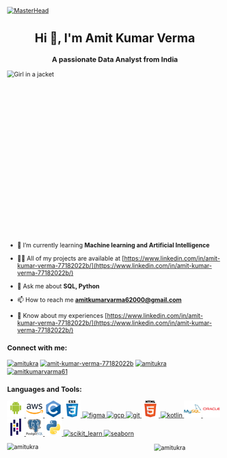 [![MasterHead](https://www.skilglobal.com/wp-content/uploads/2020/05/Colorful-Business-Data-General-Linkedin-Banner.png)](https://rishavchanda.io)
<h1 align="center">Hi 👋, I'm Amit Kumar Verma</h1>
<h3 align="center">A passionate Data Analyst from India</h3>
<img align="right" src="https://media.licdn.com/dms/image/v2/D4E12AQHFTYesKzpoSA/article-cover_image-shrink_720_1280/article-cover_image-shrink_720_1280/0/1674740361456?e=2147483647&v=beta&t=qYqH4bybm_nakChGRgM5KaDGTXJJ7aMTX1V0VH1RdwY" alt="Girl in a jacket" width="600" height="400">

- 🌱 I’m currently learning **Machine learning and Artificial Intelligence**

- 👨‍💻 All of my projects are available at [https://www.linkedin.com/in/amit-kumar-verma-77182022b/](https://www.linkedin.com/in/amit-kumar-verma-77182022b/)

- 💬 Ask me about **SQL, Python**

- 📫 How to reach me **amitkumarvarma62000@gmail.com**

- 📄 Know about my experiences [https://www.linkedin.com/in/amit-kumar-verma-77182022b/](https://www.linkedin.com/in/amit-kumar-verma-77182022b/)

<h3 align="left">Connect with me:</h3>
<p align="left">
<a href="https://twitter.com/amitukra" target="blank"><img align="center" src="https://raw.githubusercontent.com/rahuldkjain/github-profile-readme-generator/master/src/images/icons/Social/twitter.svg" alt="amitukra" height="30" width="40" /></a>
<a href="https://linkedin.com/in/amit-kumar-verma-77182022b" target="blank"><img align="center" src="https://raw.githubusercontent.com/rahuldkjain/github-profile-readme-generator/master/src/images/icons/Social/linked-in-alt.svg" alt="amit-kumar-verma-77182022b" height="30" width="40" /></a>
<a href="https://instagram.com/amitukra" target="blank"><img align="center" src="https://raw.githubusercontent.com/rahuldkjain/github-profile-readme-generator/master/src/images/icons/Social/instagram.svg" alt="amitukra" height="30" width="40" /></a>
<a href="https://www.hackerrank.com/amitkumarvarma61" target="blank"><img align="center" src="https://raw.githubusercontent.com/rahuldkjain/github-profile-readme-generator/master/src/images/icons/Social/hackerrank.svg" alt="amitkumarvarma61" height="30" width="40" /></a>
</p>

<h3 align="left">Languages and Tools:</h3>
<p align="left"> <a href="https://developer.android.com" target="_blank" rel="noreferrer"> <img src="https://raw.githubusercontent.com/devicons/devicon/master/icons/android/android-original-wordmark.svg" alt="android" width="40" height="40"/> </a> <a href="https://aws.amazon.com" target="_blank" rel="noreferrer"> <img src="https://raw.githubusercontent.com/devicons/devicon/master/icons/amazonwebservices/amazonwebservices-original-wordmark.svg" alt="aws" width="40" height="40"/> </a> <a href="https://www.cprogramming.com/" target="_blank" rel="noreferrer"> <img src="https://raw.githubusercontent.com/devicons/devicon/master/icons/c/c-original.svg" alt="c" width="40" height="40"/> </a> <a href="https://www.w3schools.com/css/" target="_blank" rel="noreferrer"> <img src="https://raw.githubusercontent.com/devicons/devicon/master/icons/css3/css3-original-wordmark.svg" alt="css3" width="40" height="40"/> </a> <a href="https://www.figma.com/" target="_blank" rel="noreferrer"> <img src="https://www.vectorlogo.zone/logos/figma/figma-icon.svg" alt="figma" width="40" height="40"/> </a> <a href="https://cloud.google.com" target="_blank" rel="noreferrer"> <img src="https://www.vectorlogo.zone/logos/google_cloud/google_cloud-icon.svg" alt="gcp" width="40" height="40"/> </a> <a href="https://git-scm.com/" target="_blank" rel="noreferrer"> <img src="https://www.vectorlogo.zone/logos/git-scm/git-scm-icon.svg" alt="git" width="40" height="40"/> </a> <a href="https://www.w3.org/html/" target="_blank" rel="noreferrer"> <img src="https://raw.githubusercontent.com/devicons/devicon/master/icons/html5/html5-original-wordmark.svg" alt="html5" width="40" height="40"/> </a> <a href="https://kotlinlang.org" target="_blank" rel="noreferrer"> <img src="https://www.vectorlogo.zone/logos/kotlinlang/kotlinlang-icon.svg" alt="kotlin" width="40" height="40"/> </a> <a href="https://www.mysql.com/" target="_blank" rel="noreferrer"> <img src="https://raw.githubusercontent.com/devicons/devicon/master/icons/mysql/mysql-original-wordmark.svg" alt="mysql" width="40" height="40"/> </a> <a href="https://www.oracle.com/" target="_blank" rel="noreferrer"> <img src="https://raw.githubusercontent.com/devicons/devicon/master/icons/oracle/oracle-original.svg" alt="oracle" width="40" height="40"/> </a> <a href="https://pandas.pydata.org/" target="_blank" rel="noreferrer"> <img src="https://raw.githubusercontent.com/devicons/devicon/2ae2a900d2f041da66e950e4d48052658d850630/icons/pandas/pandas-original.svg" alt="pandas" width="40" height="40"/> </a> <a href="https://www.postgresql.org" target="_blank" rel="noreferrer"> <img src="https://raw.githubusercontent.com/devicons/devicon/master/icons/postgresql/postgresql-original-wordmark.svg" alt="postgresql" width="40" height="40"/> </a> <a href="https://www.python.org" target="_blank" rel="noreferrer"> <img src="https://raw.githubusercontent.com/devicons/devicon/master/icons/python/python-original.svg" alt="python" width="40" height="40"/> </a> <a href="https://scikit-learn.org/" target="_blank" rel="noreferrer"> <img src="https://upload.wikimedia.org/wikipedia/commons/0/05/Scikit_learn_logo_small.svg" alt="scikit_learn" width="40" height="40"/> </a> <a href="https://seaborn.pydata.org/" target="_blank" rel="noreferrer"> <img src="https://seaborn.pydata.org/_images/logo-mark-lightbg.svg" alt="seaborn" width="40" height="40"/> </a> </p>

<p><img align="left" src="https://github-readme-stats.vercel.app/api/top-langs?username=amitukra&show_icons=true&locale=en&layout=compact" width=340px alt="amitukra" /></p>

<p>&nbsp;<img align="center" src="https://github-readme-stats.vercel.app/api?username=amitukra&show_icons=true&locale=en" width=450px alt="amitukra" /></p>
